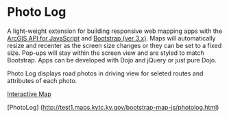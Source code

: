# Photo Log

A light-weight extension for building responsive web mapping apps with the [ArcGIS API for JavaScript](http://developers.arcgis.com) and [Bootstrap (ver 3.x)](http://getbootstrap.com). Maps will automatically resize and recenter as the screen size changes or they can be set to a fixed size. Pop-ups will stay within the screen view and are styled to match Bootstrap. Apps can be developed with Dojo and jQuery or just pure Dojo.

Photo Log displays road photos in driving view for seleted routes and attributes of each photo. 

[Interactive Map](http://test1.maps.kytc.ky.gov/bootstrap-map-js/index.html)

[PhotoLog] (http://test1.maps.kytc.ky.gov/bootstrap-map-js/photolog.html)


